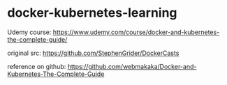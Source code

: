 # docker-kubernetes-learning
Udemy course: https://www.udemy.com/course/docker-and-kubernetes-the-complete-guide/

original src: https://github.com/StephenGrider/DockerCasts

reference on github: https://github.com/webmakaka/Docker-and-Kubernetes-The-Complete-Guide
